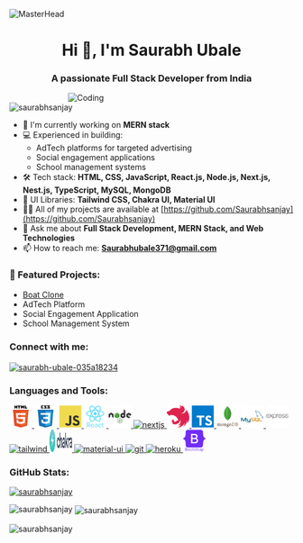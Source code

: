 ![MasterHead](https://krify.co/wp-content/uploads/2020/10/MERNsiderback.png)
<h1 align="center">Hi 👋, I'm Saurabh Ubale</h1>
<h3 align="center">A passionate Full Stack Developer from India</h3>
<img align="right" alt='Coding' width="400" src='https://cdn.dribbble.com/users/1162077/screenshots/3848914/programmer.gif'>

<p align="left"> <img src="https://komarev.com/ghpvc/?username=saurabhsanjay&label=Profile%20views&color=0e75b6&style=flat" alt="saurabhsanjay" /> </p>

- 🚀 I'm currently working on **MERN stack**
- 💻 Experienced in building:
  - AdTech platforms for targeted advertising
  - Social engagement applications
  - School management systems
- 🛠️ Tech stack: **HTML, CSS, JavaScript, React.js, Node.js, Next.js, Nest.js, TypeScript, MySQL, MongoDB**
- 🎨 UI Libraries: **Tailwind CSS, Chakra UI, Material UI**
- 👨‍💻 All of my projects are available at [https://github.com/Saurabhsanjay](https://github.com/Saurabhsanjay)
- 💬 Ask me about **Full Stack Development, MERN Stack, and Web Technologies**
- 📫 How to reach me: **Saurabhubale371@gmail.com**

<h3 align="left">🌟 Featured Projects:</h3>

- [Boat Clone](https://github.com/Saurabhsanjay/BoAt-Clone)
- AdTech Platform
- Social Engagement Application
- School Management System

<h3 align="left">Connect with me:</h3>
<p align="left">
<a href="https://linkedin.com/in/saurabh-ubale-035a18234" target="blank"><img align="center" src="https://raw.githubusercontent.com/rahuldkjain/github-profile-readme-generator/master/src/images/icons/Social/linked-in-alt.svg" alt="saurabh-ubale-035a18234" height="30" width="40" /></a>
</p>

<h3 align="left">Languages and Tools:</h3>
<p align="left"> 
  <a href="https://www.w3.org/html/" target="_blank" rel="noreferrer"> <img src="https://raw.githubusercontent.com/devicons/devicon/master/icons/html5/html5-original-wordmark.svg" alt="html5" width="40" height="40"/> </a> 
  <a href="https://www.w3schools.com/css/" target="_blank" rel="noreferrer"> <img src="https://raw.githubusercontent.com/devicons/devicon/master/icons/css3/css3-original-wordmark.svg" alt="css3" width="40" height="40"/> </a> 
  <a href="https://developer.mozilla.org/en-US/docs/Web/JavaScript" target="_blank" rel="noreferrer"> <img src="https://raw.githubusercontent.com/devicons/devicon/master/icons/javascript/javascript-original.svg" alt="javascript" width="40" height="40"/> </a> 
  <a href="https://reactjs.org/" target="_blank" rel="noreferrer"> <img src="https://raw.githubusercontent.com/devicons/devicon/master/icons/react/react-original-wordmark.svg" alt="react" width="40" height="40"/> </a> 
  <a href="https://nodejs.org" target="_blank" rel="noreferrer"> <img src="https://raw.githubusercontent.com/devicons/devicon/master/icons/nodejs/nodejs-original-wordmark.svg" alt="nodejs" width="40" height="40"/> </a> 
  <a href="https://nextjs.org/" target="_blank" rel="noreferrer"> <img src="https://cdn.worldvectorlogo.com/logos/nextjs-2.svg" alt="nextjs" width="40" height="40"/> </a>
  <a href="https://nestjs.com/" target="_blank" rel="noreferrer"> <img src="https://raw.githubusercontent.com/devicons/devicon/master/icons/nestjs/nestjs-plain.svg" alt="nestjs" width="40" height="40"/> </a>
  <a href="https://www.typescriptlang.org/" target="_blank" rel="noreferrer"> <img src="https://raw.githubusercontent.com/devicons/devicon/master/icons/typescript/typescript-original.svg" alt="typescript" width="40" height="40"/> </a>
  <a href="https://www.mongodb.com/" target="_blank" rel="noreferrer"> <img src="https://raw.githubusercontent.com/devicons/devicon/master/icons/mongodb/mongodb-original-wordmark.svg" alt="mongodb" width="40" height="40"/> </a> 
  <a href="https://www.mysql.com/" target="_blank" rel="noreferrer"> <img src="https://raw.githubusercontent.com/devicons/devicon/master/icons/mysql/mysql-original-wordmark.svg" alt="mysql" width="40" height="40"/> </a>
  <a href="https://expressjs.com" target="_blank" rel="noreferrer"> <img src="https://raw.githubusercontent.com/devicons/devicon/master/icons/express/express-original-wordmark.svg" alt="express" width="40" height="40"/> </a> 
  <a href="https://tailwindcss.com/" target="_blank" rel="noreferrer"> <img src="https://www.vectorlogo.zone/logos/tailwindcss/tailwindcss-icon.svg" alt="tailwind" width="40" height="40"/> </a>
  <a href="https://chakra-ui.com/" target="_blank" rel="noreferrer"> <img src="https://raw.githubusercontent.com/chakra-ui/chakra-ui/main/media/logo-colored@2x.png?raw=true" alt="chakra-ui" width="40" height="40"/> </a>
  <a href="https://material-ui.com/" target="_blank" rel="noreferrer"> <img src="https://material-ui.com/static/logo.png" alt="material-ui" width="40" height="40"/> </a>
  <a href="https://git-scm.com/" target="_blank" rel="noreferrer"> <img src="https://www.vectorlogo.zone/logos/git-scm/git-scm-icon.svg" alt="git" width="40" height="40"/> </a> 
  <a href="https://heroku.com" target="_blank" rel="noreferrer"> <img src="https://www.vectorlogo.zone/logos/heroku/heroku-icon.svg" alt="heroku" width="40" height="40"/> </a> 
  <a href="https://getbootstrap.com" target="_blank" rel="noreferrer"> <img src="https://raw.githubusercontent.com/devicons/devicon/master/icons/bootstrap/bootstrap-plain-wordmark.svg" alt="bootstrap" width="40" height="40"/> </a>
</p>

<h3 align="left">GitHub Stats:</h3>
<p align="left"> <a href="https://github.com/ryo-ma/github-profile-trophy"><img src="https://github-profile-trophy.vercel.app/?username=saurabhsanjay" alt="saurabhsanjay" /></a> </p>

<p><img align="left" src="https://github-readme-stats.vercel.app/api/top-langs?username=saurabhsanjay&show_icons=true&locale=en&layout=compact" alt="saurabhsanjay" /></p>

<p>&nbsp;<img align="center" src="https://github-readme-stats.vercel.app/api?username=saurabhsanjay&show_icons=true&locale=en" alt="saurabhsanjay" /></p>

<p><img align="center" src="https://github-readme-streak-stats.herokuapp.com/?user=saurabhsanjay&" alt="saurabhsanjay" /></p>

